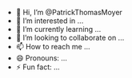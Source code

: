 - 👋 Hi, I’m @PatrickThomasMoyer
- 👀 I’m interested in ...
- 🌱 I’m currently learning ...
- 💞️ I’m looking to collaborate on ...
- 📫 How to reach me ...
- 😄 Pronouns: ...
- ⚡ Fun fact: ...

<!---
PatrickThomasMoyer/PatrickThomasMoyer is a ✨ special ✨ repository because its `README.md` (this file) appears on your GitHub profile.
You can click the Preview link to take a look at your changes.
--->
